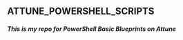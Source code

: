 ## ATTUNE_POWERSHELL_SCRIPTS

##### This is my repo for PowerShell Basic Blueprints on Attune

<!-- https://www.markdownguide.org/extended-syntax/#heading-ids -->

<!-- https://markdown-editor.github.io/ -->

<!-- https://www.markdownguide.org/basic-syntax/#emphasis -->
